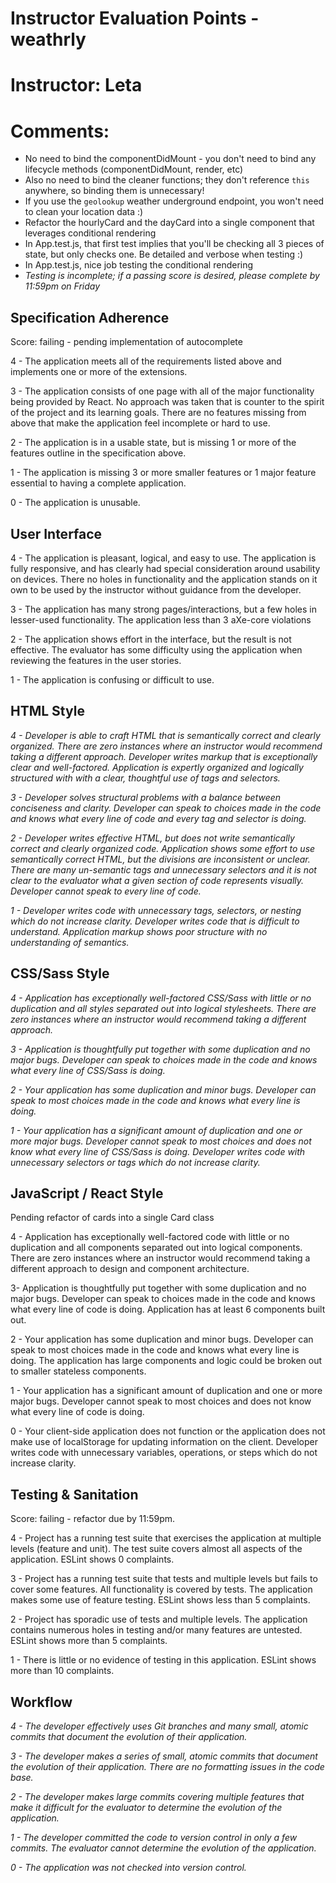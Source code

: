 # Instructor Evaluation Points - weathrly
# Instructor: Leta
# Comments:
  * No need to bind the componentDidMount - you don't need to bind any lifecycle methods (componentDidMount, render, etc)
  * Also no need to bind the cleaner functions; they don't reference `this` anywhere, so binding them is unnecessary!
  * If you use the `geolookup` weather underground endpoint, you won't need to clean your location data :)
  * Refactor the hourlyCard and the dayCard into a single component that leverages conditional rendering
  * In App.test.js, that first test implies that you'll be checking all 3 pieces of state, but only checks one. Be detailed and verbose when testing :)
  * In App.test.js, nice job testing the conditional rendering
  * *Testing is incomplete; if a passing score is desired, please complete by 11:59pm on Friday*

## Specification Adherence

Score: failing - pending implementation of autocomplete

4 - The application meets all of the requirements listed above and implements one or more of the extensions.

3 - The application consists of one page with all of the major functionality being provided by React. No approach was taken that is counter to the spirit of the project and its learning goals. There are no features missing from above that make the application feel incomplete or hard to use.

2 - The application is in a usable state, but is missing 1 or more of the features outline in the specification above.

1 - The application is missing 3 or more smaller features or 1 major feature essential to having a complete application.

0 - The application is unusable.

## User Interface

4 - The application is pleasant, logical, and easy to use. The application is fully responsive, and has clearly had special consideration around usability on devices. There no holes in functionality and the application stands on it own to be used by the instructor without guidance from the developer.

3 - The application has many strong pages/interactions, but a few holes in lesser-used functionality. The application less than 3 aXe-core violations

2 - The application shows effort in the interface, but the result is not effective. The evaluator has some difficulty using the application when reviewing the features in the user stories.

1 - The application is confusing or difficult to use.

## HTML Style

_4 - Developer is able to craft HTML that is semantically correct and clearly organized. There are zero instances where an instructor would recommend taking a different approach. Developer writes markup that is exceptionally clear and well-factored. Application is expertly organized and logically structured with with a clear, thoughtful use of tags and selectors._

*3 - Developer solves structural problems with a balance between conciseness and clarity. Developer can speak to choices made in the code and knows what every line of code and every tag and selector is doing.*

_2 - Developer writes effective HTML, but does not write semantically correct and clearly organized code. Application shows some effort to use semantically correct HTML, but the divisions are inconsistent or unclear. There are many un-semantic tags and unnecessary selectors and it is not clear to the evaluator what a given section of code represents visually. Developer cannot speak to every line of code._

_1 - Developer writes code with unnecessary tags, selectors, or nesting which do not increase clarity. Developer writes code that is difficult to understand. Application markup shows poor structure with no understanding of semantics._

## CSS/Sass Style

_4 - Application has exceptionally well-factored CSS/Sass with little or no duplication and all styles separated out into logical stylesheets. There are zero instances where an instructor would recommend taking a different approach._

*3 - Application is thoughtfully put together with some duplication and no major bugs. Developer can speak to choices made in the code and knows what every line of CSS/Sass is doing.*

_2 - Your application has some duplication and minor bugs. Developer can speak to most choices made in the code and knows what every line is doing._

_1 - Your application has a significant amount of duplication and one or more major bugs. Developer cannot speak to most choices and does not know what every line of CSS/Sass is doing. Developer writes code with unnecessary selectors or tags which do not increase clarity._

## JavaScript / React Style

Pending refactor of cards into a single Card class

4 - Application has exceptionally well-factored code with little or no duplication and all components separated out into logical components. There are zero instances where an instructor would recommend taking a different approach to design and component architecture.

3- Application is thoughtfully put together with some duplication and no major bugs. Developer can speak to choices made in the code and knows what every line of code is doing. Application has at least 6 components built out.

2 - Your application has some duplication and minor bugs. Developer can speak to most choices made in the code and knows what every line is doing. The application has large components and logic could be broken out to smaller stateless components.

1 - Your application has a significant amount of duplication and one or more major bugs. Developer cannot speak to most choices and does not know what every line of code is doing.

0 - Your client-side application does not function or the application does not make use of localStorage for updating information on the client. Developer writes code with unnecessary variables, operations, or steps which do not increase clarity.

## Testing & Sanitation

Score: failing - refactor due by 11:59pm.

4 - Project has a running test suite that exercises the application at multiple levels (feature and unit). The test suite covers almost all aspects of the application. ESLint shows 0 complaints.

3 - Project has a running test suite that tests and multiple levels but fails to cover some features. All functionality is covered by tests. The application makes some use of feature testing. ESLint shows less than 5 complaints.

2 - Project has sporadic use of tests and multiple levels. The application contains numerous holes in testing and/or many features are untested. ESLint shows more than 5 complaints.

1 - There is little or no evidence of testing in this application. ESLint shows more than 10 complaints.

## Workflow

_4 - The developer effectively uses Git branches and many small, atomic commits that document the evolution of their application._

*3 - The developer makes a series of small, atomic commits that document the evolution of their application. There are no formatting issues in the code base.*

_2 - The developer makes large commits covering multiple features that make it difficult for the evaluator to determine the evolution of the application._

_1 - The developer committed the code to version control in only a few commits. The evaluator cannot determine the evolution of the application._

_0 - The application was not checked into version control._
